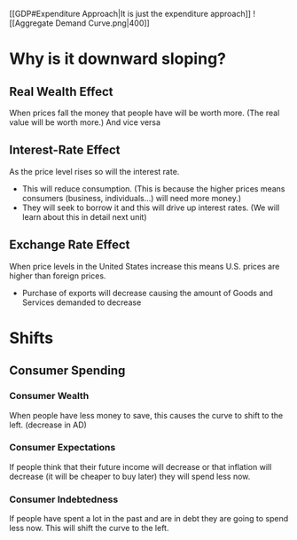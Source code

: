  [[GDP#Expenditure Approach|It is just the expenditure approach]]
![[Aggregate Demand Curve.png|400]]
# Why is it downward sloping?
## **Real Wealth Effect**
When prices fall the money that people have will  be worth more. (The real value will be worth more.) And vice versa

## Interest-Rate Effect
As the price level rises so will the interest rate.
- This will reduce consumption. (This is because the higher prices means consumers (business, individuals...) will need more money.)
 - They will seek to borrow it and this will drive up interest rates. (We will learn about this in detail next unit) 
## Exchange Rate Effect
When price levels in the  United States increase this means U.S. prices are higher than foreign prices.
- Purchase of exports will decrease causing the amount of Goods and Services demanded to decrease

# Shifts
## Consumer Spending
### Consumer Wealth
When people have less money to save, this causes the curve to shift to the left. (decrease in AD)
### Consumer Expectations
If people think that their future income will decrease or that inflation will decrease (it will be cheaper to buy later) they will spend less now.
### Consumer Indebtedness
If people have spent a lot in the past and are in debt they are going to spend less now. This will shift the curve to the left.